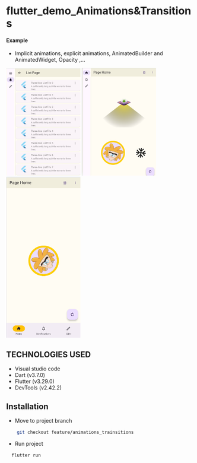 # flutter_demo_Animations&Transitions
  
#### Example 
- Implicit animations, explicit animations, AnimatedBuilder and AnimatedWidget, Opacity ,...

<img src="./assets/images_readme/pic19.png" width="200"/> <img src="./assets/images_readme/pic20.png" width="200"/>   
<img src="./assets/images_readme/pic21.png" width="200"/>   


## TECHNOLOGIES USED
- Visual studio code
- Dart (v3.7.0)
- Flutter (v3.29.0)
- DevTools (v2.42.2)

## Installation
- Move to project branch
```bash
    git checkout feature/animations_trainsitions
```
- Run project
```bash
  flutter run
```